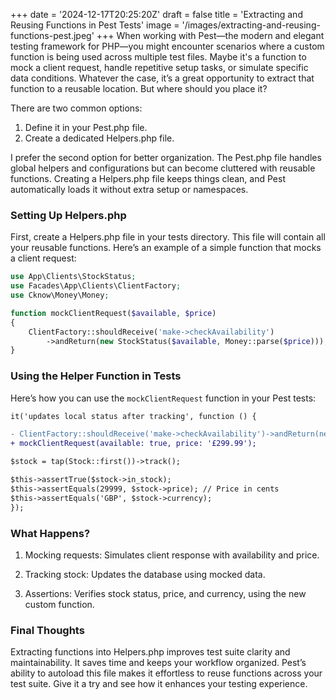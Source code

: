 +++
date = '2024-12-17T20:25:20Z'
draft = false
title = 'Extracting and Reusing Functions in Pest Tests'
image = '/images/extracting-and-reusing-functions-pest.jpeg'
+++
When working with Pest—the modern and elegant testing framework for PHP—you might encounter scenarios where a custom function is being used across multiple test files. Maybe it's a function to mock a client request, handle repetitive setup tasks, or simulate specific data conditions. Whatever the case, it’s a great opportunity to extract that function to a reusable location. But where should you place it? <!--more-->

There are two common options:

1. Define it in your Pest.php file.
2. Create a dedicated Helpers.php file.

I prefer the second option for better organization. The Pest.php file handles global helpers and configurations but can become cluttered with reusable functions. Creating a Helpers.php file keeps things clean, and Pest automatically loads it without extra setup or namespaces.

### Setting Up Helpers.php

First, create a Helpers.php file in your tests directory. This file will contain all your reusable functions. Here’s an example of a simple function that mocks a client request:

```php
use App\Clients\StockStatus;
use Facades\App\Clients\ClientFactory;
use Cknow\Money\Money;

function mockClientRequest($available, $price)
{
    ClientFactory::shouldReceive('make->checkAvailability')
        ->andReturn(new StockStatus($available, Money::parse($price)));
}
```

### Using the Helper Function in Tests

Here’s how you can use the `mockClientRequest` function in your Pest tests:

```diff
it('updates local status after tracking', function () {

- ClientFactory::shouldReceive('make->checkAvailability')->andReturn(new StockStatus($available, Money::parse($price)));
+ mockClientRequest(available: true, price: '£299.99');

$stock = tap(Stock::first())->track();

$this->assertTrue($stock->in_stock);
$this->assertEquals(29999, $stock->price); // Price in cents
$this->assertEquals('GBP', $stock->currency);
});
```

### What Happens?

1. Mocking requests: Simulates client response with availability and price.

2. Tracking stock: Updates the database using mocked data.

3. Assertions: Verifies stock status, price, and currency, using the new custom function.


### Final Thoughts
Extracting functions into Helpers.php improves test suite clarity and maintainability. It saves time and keeps your workflow organized. Pest’s ability to autoload this file makes it effortless to reuse functions across your test suite. Give it a try and see how it enhances your testing experience.